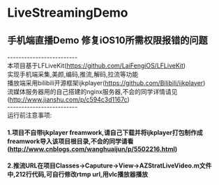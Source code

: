# LiveStreamingDemo
## 手机端直播Demo 修复iOS10所需权限报错的问题
-------------------------<br>
本项目基于LFLiveKit(https://github.com/LaiFengiOS/LFLiveKit)<br>
实现手机端采集,美颜,编码,推流,解码,拉流等功能<br>
播放端采用bilibili开源框架ijkplayer(https://github.com/Bilibili/ijkplayer)<br>
流媒体服务器用的自己搭建的nginx服务器,不会的同学详情请见(http://www.jianshu.com/p/c594c3d1167c)<br>
-------------------------<br>
运行前注意事项:<br>
#### 1.项目不自带ijkplayer freamwork,请自己下载并将ijkplayer打包制作成freamwork导入该项目根目录,不会的同学请看(http://www.cnblogs.com/wanghuaijun/p/5502216.html)<br>
#### 2.推流URL在项目Classes->Caputure->View->AZStratLiveVideo.m文件中,212行代码,可自行修改rtmp url,用vlc播放器播放



